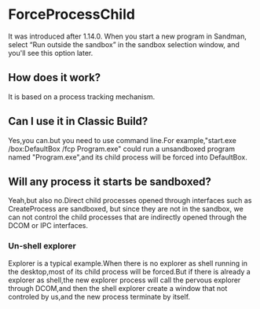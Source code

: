 # ForceProcessChild

It was introduced after 1.14.0. When you start a new program in Sandman, select “Run outside the sandbox” in the sandbox selection window, and you&#039;ll see this option later.

## How does it work?

It is based on a process tracking mechanism.

## Can I use it in Classic Build?

Yes,you can.but you need to use command line.For example,"start.exe /box:DefaultBox /fcp Program.exe" could run a unsandboxed program named "Program.exe",and its child process will be forced into DefaultBox.

## Will any process it starts be sandboxed?

Yeah,but also no.Direct child processes opened through interfaces such as CreateProcess are sandboxed, but since they are not in the sandbox, we can not control the child processes that are indirectly opened through the DCOM or IPC interfaces.

### Un-shell explorer
Explorer is a typical example.When there is no explorer as shell running in the desktop,most of its child process will be forced.But if there is already a explorer as shell,the new explorer process will call the pervous explorer through DCOM,and then the shell explorer create a window that not controled by us,and the new process terminate by itself.
